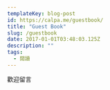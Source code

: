 ```yaml
---
templateKey: blog-post
id: https://calpa.me/guestbook/
title: "Guest Book"
slug: /guestbook
date: 2017-01-01T03:48:03.125Z
description: ""
tags:
  - 閱讀
---
```


歡迎留言
